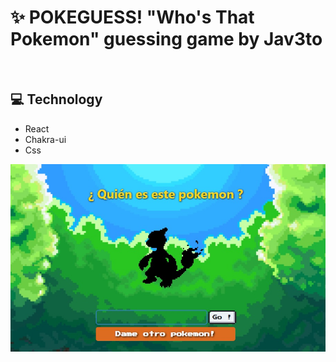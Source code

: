 # ✨ POKEGUESS! "Who's That Pokemon" guessing game by Jav3to

<br>

## 💻 Technology

- React
- Chakra-ui
- Css

![01](./screenshot/01.jpg)
